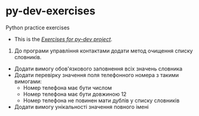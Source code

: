 # py-dev-exercises
Python practice exercises

- This is the *[Exercises for py-dev project](https://github.com/couchjanus/py-dev-exercises)*.


1. До програми управління контактами додати метод очищення списку словників.
- Додати вимогу обов'язкового заповнення всіх значень словника
- Додати перевірку значення поля телефонного номера з такими вимогами:
    - Номер телефона має бути числом
    - Номер телефона має бути довжиною 12
    - Номер телефона не повинен мати дублів у списку словників
- Додати вимогу унікальності значення повного імені  
